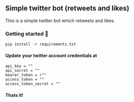 ## Simple twitter bot (retweets and likes)
This is a simple twitter bot which retweets and likes.

### Getting started 💪
`pip install -r requirements.txt`

#### Update your twitter account credentials at
`api_key = "" ` <br/>
`api_secret = "" ` <br/>
`bearer_token = r""` <br/>
`access_token = ""` <br/>
`access_token_secret = ""` <br/>
 
#### Thats it!
